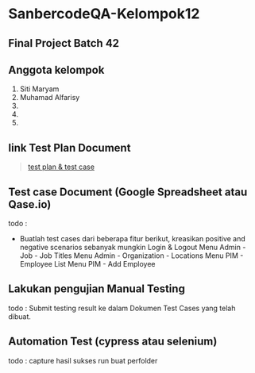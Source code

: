 # SanbercodeQA-Kelompok12

## Final Project Batch 42

## Anggota kelompok 
1. Siti Maryam
2. Muhamad Alfarisy
3. 
4.
5.

## link Test Plan Document
> [test plan & test case](https://docs.google.com/spreadsheets/d/1eurwnt4aiFZ-UWeg9p5dUUrNOFUXPG-fiMQjbWtpXjI/edit#gid=169398898)

## Test case Document (Google Spreadsheet atau Qase.io)

todo :
- Buatlah test cases dari beberapa fitur berikut, kreasikan positive and negative scenarios sebanyak mungkin
Login & Logout
Menu Admin - Job - Job Titles
Menu Admin - Organization - Locations
Menu PIM - Employee List
Menu PIM - Add Employee


## Lakukan pengujian Manual Testing
todo : Submit testing result ke dalam Dokumen Test Cases yang telah dibuat.

## Automation Test  (cypress atau selenium)
todo : capture hasil sukses run buat perfolder
